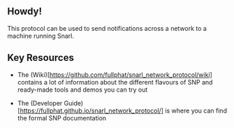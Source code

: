 ## Howdy!

This protocol can be used to send notifications across a network to a machine running Snarl.

## Key Resources

- The (Wiki)[https://github.com/fullphat/snarl_network_protocol/wiki] contains a lot of information about the different flavours of SNP and ready-made tools and demos you can try out

- The (Developer Guide)[https://fullphat.github.io/snarl_network_protocol/] is where you can find the formal SNP documentation


